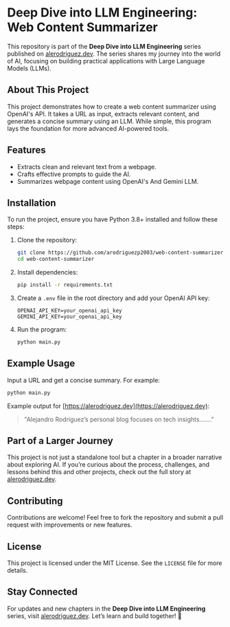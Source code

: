 # Deep Dive into LLM Engineering: Web Content Summarizer

This repository is part of the **Deep Dive into LLM Engineering** series published on [alerodriguez.dev](https://alerodriguez.dev). The series shares my journey into the world of AI, focusing on building practical applications with Large Language Models (LLMs).

## About This Project

This project demonstrates how to create a web content summarizer using OpenAI's API. It takes a URL as input, extracts relevant content, and generates a concise summary using an LLM. While simple, this program lays the foundation for more advanced AI-powered tools.

## Features

- Extracts clean and relevant text from a webpage.
- Crafts effective prompts to guide the AI.
- Summarizes webpage content using OpenAI's And Gemini LLM.

## Installation

To run the project, ensure you have Python 3.8+ installed and follow these steps:

1. Clone the repository:

   ```bash
   git clone https://github.com/arodriguezp2003/web-content-summarizer.git
   cd web-content-summarizer
   ```

2. Install dependencies:

   ```bash
   pip install -r requirements.txt
   ```

3. Create a `.env` file in the root directory and add your OpenAI API key:

   ```env
   OPENAI_API_KEY=your_openai_api_key
   GEMINI_API_KEY=your_openai_api_key
   ```

4. Run the program:
   ```bash
   python main.py
   ```

## Example Usage

Input a URL and get a concise summary. For example:

```bash
python main.py
```

Example output for [https://alerodriguez.dev](https://alerodriguez.dev):

> "Alejandro Rodriguez’s personal blog focuses on tech insights......."

## Part of a Larger Journey

This project is not just a standalone tool but a chapter in a broader narrative about exploring AI. If you’re curious about the process, challenges, and lessons behind this and other projects, check out the full story at [alerodriguez.dev](https://alerodriguez.dev).

## Contributing

Contributions are welcome! Feel free to fork the repository and submit a pull request with improvements or new features.

## License

This project is licensed under the MIT License. See the `LICENSE` file for more details.

## Stay Connected

For updates and new chapters in the **Deep Dive into LLM Engineering** series, visit [alerodriguez.dev](https://alerodriguez.dev). Let’s learn and build together! 🚀
